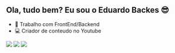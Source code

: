 ## Ola, tudo bem? Eu sou o Eduardo Backes 😎

- 🔭 Trabalho com FrontEnd/Backend
- 💻 Criador de conteudo no Youtube

<div> 
  <a href="https://www.youtube.com/channel/UCdGIcmssUYleKqNOgaq_ScA" target="_blank"><img src="https://img.shields.io/badge/YouTube-FF0000?style=for-the-badge&logo=youtube&logoColor=white" target="_blank"></a>
 	<a href="https://www.twitch.tv/ocrepe" target="_blank"><img src="https://img.shields.io/badge/Twitch-9146FF?style=for-the-badge&logo=twitch&logoColor=white" target="_blank"></a> 
  <a href="https://www.linkedin.com/in/eduardo-abne-backes-da-silva-25b90525a" target="_blank"><img src="https://img.shields.io/badge/-LinkedIn-%230077B5?style=for-the-badge&logo=linkedin&logoColor=white" target="_blank"></a> 
  
</div>

